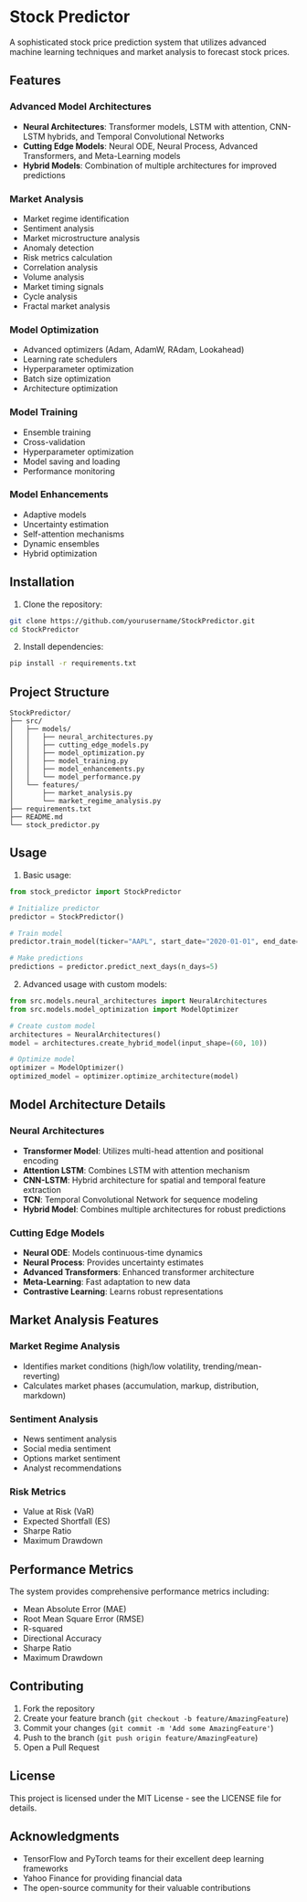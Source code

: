 # Stock Predictor

A sophisticated stock price prediction system that utilizes advanced machine learning techniques and market analysis to forecast stock prices.

## Features

### Advanced Model Architectures
- **Neural Architectures**: Transformer models, LSTM with attention, CNN-LSTM hybrids, and Temporal Convolutional Networks
- **Cutting Edge Models**: Neural ODE, Neural Process, Advanced Transformers, and Meta-Learning models
- **Hybrid Models**: Combination of multiple architectures for improved predictions

### Market Analysis
- Market regime identification
- Sentiment analysis
- Market microstructure analysis
- Anomaly detection
- Risk metrics calculation
- Correlation analysis
- Volume analysis
- Market timing signals
- Cycle analysis
- Fractal market analysis

### Model Optimization
- Advanced optimizers (Adam, AdamW, RAdam, Lookahead)
- Learning rate schedulers
- Hyperparameter optimization
- Batch size optimization
- Architecture optimization

### Model Training
- Ensemble training
- Cross-validation
- Hyperparameter optimization
- Model saving and loading
- Performance monitoring

### Model Enhancements
- Adaptive models
- Uncertainty estimation
- Self-attention mechanisms
- Dynamic ensembles
- Hybrid optimization

## Installation

1. Clone the repository:
```bash
git clone https://github.com/yourusername/StockPredictor.git
cd StockPredictor
```

2. Install dependencies:
```bash
pip install -r requirements.txt
```

## Project Structure

```
StockPredictor/
├── src/
│   ├── models/
│   │   ├── neural_architectures.py
│   │   ├── cutting_edge_models.py
│   │   ├── model_optimization.py
│   │   ├── model_training.py
│   │   ├── model_enhancements.py
│   │   └── model_performance.py
│   └── features/
│       ├── market_analysis.py
│       └── market_regime_analysis.py
├── requirements.txt
├── README.md
└── stock_predictor.py
```

## Usage

1. Basic usage:
```python
from stock_predictor import StockPredictor

# Initialize predictor
predictor = StockPredictor()

# Train model
predictor.train_model(ticker="AAPL", start_date="2020-01-01", end_date="2023-12-31")

# Make predictions
predictions = predictor.predict_next_days(n_days=5)
```

2. Advanced usage with custom models:
```python
from src.models.neural_architectures import NeuralArchitectures
from src.models.model_optimization import ModelOptimizer

# Create custom model
architectures = NeuralArchitectures()
model = architectures.create_hybrid_model(input_shape=(60, 10))

# Optimize model
optimizer = ModelOptimizer()
optimized_model = optimizer.optimize_architecture(model)
```

## Model Architecture Details

### Neural Architectures
- **Transformer Model**: Utilizes multi-head attention and positional encoding
- **Attention LSTM**: Combines LSTM with attention mechanism
- **CNN-LSTM**: Hybrid architecture for spatial and temporal feature extraction
- **TCN**: Temporal Convolutional Network for sequence modeling
- **Hybrid Model**: Combines multiple architectures for robust predictions

### Cutting Edge Models
- **Neural ODE**: Models continuous-time dynamics
- **Neural Process**: Provides uncertainty estimates
- **Advanced Transformers**: Enhanced transformer architecture
- **Meta-Learning**: Fast adaptation to new data
- **Contrastive Learning**: Learns robust representations

## Market Analysis Features

### Market Regime Analysis
- Identifies market conditions (high/low volatility, trending/mean-reverting)
- Calculates market phases (accumulation, markup, distribution, markdown)

### Sentiment Analysis
- News sentiment analysis
- Social media sentiment
- Options market sentiment
- Analyst recommendations

### Risk Metrics
- Value at Risk (VaR)
- Expected Shortfall (ES)
- Sharpe Ratio
- Maximum Drawdown

## Performance Metrics

The system provides comprehensive performance metrics including:
- Mean Absolute Error (MAE)
- Root Mean Square Error (RMSE)
- R-squared
- Directional Accuracy
- Sharpe Ratio
- Maximum Drawdown

## Contributing

1. Fork the repository
2. Create your feature branch (`git checkout -b feature/AmazingFeature`)
3. Commit your changes (`git commit -m 'Add some AmazingFeature'`)
4. Push to the branch (`git push origin feature/AmazingFeature`)
5. Open a Pull Request

## License

This project is licensed under the MIT License - see the LICENSE file for details.

## Acknowledgments

- TensorFlow and PyTorch teams for their excellent deep learning frameworks
- Yahoo Finance for providing financial data
- The open-source community for their valuable contributions 